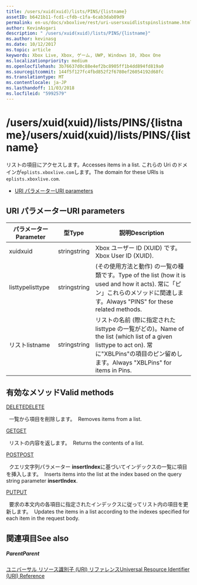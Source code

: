```yaml
---
title: /users/xuid(xuid)/lists/PINS/{listname}
assetID: b6421b11-fcd1-cfdb-c1fa-6cab3dab89d9
permalink: en-us/docs/xboxlive/rest/uri-usersxuidlistspinslistname.html
author: KevinAsgari
description: " /users/xuid(xuid)/lists/PINS/{listname}"
ms.author: kevinasg
ms.date: 10/12/2017
ms.topic: article
keywords: Xbox Live, Xbox, ゲーム, UWP, Windows 10, Xbox One
ms.localizationpriority: medium
ms.openlocfilehash: 3b76637d0c88e4ef2bc8905ff1b4dd894fd819a0
ms.sourcegitcommit: 144f5f127fc4fbd852f2f6780ef26054192d68fc
ms.translationtype: MT
ms.contentlocale: ja-JP
ms.lasthandoff: 11/03/2018
ms.locfileid: "5992579"
---
```

# <a name="usersxuidxuidlistspinslistname"></a><span data-ttu-id="d0eab-104">/users/xuid(xuid)/lists/PINS/{listname}</span><span class="sxs-lookup"><span data-stu-id="d0eab-104">/users/xuid(xuid)/lists/PINS/{listname}</span></span>
<span data-ttu-id="d0eab-105">リストの項目にアクセスします。</span><span class="sxs-lookup"><span data-stu-id="d0eab-105">Accesses items in a list.</span></span> <span data-ttu-id="d0eab-106">これらの Uri のドメインが`eplists.xboxlive.com`します。</span><span class="sxs-lookup"><span data-stu-id="d0eab-106">The domain for these URIs is `eplists.xboxlive.com`.</span></span>
 
  * [<span data-ttu-id="d0eab-107">URI パラメーター</span><span class="sxs-lookup"><span data-stu-id="d0eab-107">URI parameters</span></span>](#ID4EV)
 
<a id="ID4EV"></a>

 
## <a name="uri-parameters"></a><span data-ttu-id="d0eab-108">URI パラメーター</span><span class="sxs-lookup"><span data-stu-id="d0eab-108">URI parameters</span></span>
 
| <span data-ttu-id="d0eab-109">パラメーター</span><span class="sxs-lookup"><span data-stu-id="d0eab-109">Parameter</span></span>| <span data-ttu-id="d0eab-110">型</span><span class="sxs-lookup"><span data-stu-id="d0eab-110">Type</span></span>| <span data-ttu-id="d0eab-111">説明</span><span class="sxs-lookup"><span data-stu-id="d0eab-111">Description</span></span>| 
| --- | --- | --- | 
| <span data-ttu-id="d0eab-112">xuid</span><span class="sxs-lookup"><span data-stu-id="d0eab-112">xuid</span></span>| <span data-ttu-id="d0eab-113">string</span><span class="sxs-lookup"><span data-stu-id="d0eab-113">string</span></span>| <span data-ttu-id="d0eab-114">Xbox ユーザー ID (XUID) です。</span><span class="sxs-lookup"><span data-stu-id="d0eab-114">Xbox User ID (XUID).</span></span>| 
| <span data-ttu-id="d0eab-115">listtype</span><span class="sxs-lookup"><span data-stu-id="d0eab-115">listtype</span></span>| <span data-ttu-id="d0eab-116">string</span><span class="sxs-lookup"><span data-stu-id="d0eab-116">string</span></span>| <span data-ttu-id="d0eab-117">(その使用方法と動作) の一覧の種類です。</span><span class="sxs-lookup"><span data-stu-id="d0eab-117">Type of the list (how it is used and how it acts).</span></span> <span data-ttu-id="d0eab-118">常に「ピン」これらのメソッドに関連します。</span><span class="sxs-lookup"><span data-stu-id="d0eab-118">Always "PINS" for these related methods.</span></span>| 
| <span data-ttu-id="d0eab-119">リスト</span><span class="sxs-lookup"><span data-stu-id="d0eab-119">listname</span></span>| <span data-ttu-id="d0eab-120">string</span><span class="sxs-lookup"><span data-stu-id="d0eab-120">string</span></span>| <span data-ttu-id="d0eab-121">リストの名前 (際に指定された listtype の一覧がどの)。</span><span class="sxs-lookup"><span data-stu-id="d0eab-121">Name of the list (which list of a given listtype to act on).</span></span> <span data-ttu-id="d0eab-122">常に"XBLPins"の項目のピン留めします。</span><span class="sxs-lookup"><span data-stu-id="d0eab-122">Always "XBLPins" for items in Pins.</span></span>| 
  
<a id="ID4EGC"></a>

 
## <a name="valid-methods"></a><span data-ttu-id="d0eab-123">有効なメソッド</span><span class="sxs-lookup"><span data-stu-id="d0eab-123">Valid methods</span></span>

[<span data-ttu-id="d0eab-124">DELETE</span><span class="sxs-lookup"><span data-stu-id="d0eab-124">DELETE</span></span>](uri-usersxuidlistspinslistnamedelete.md)

<span data-ttu-id="d0eab-125">&nbsp;&nbsp;一覧から項目を削除します。</span><span class="sxs-lookup"><span data-stu-id="d0eab-125">&nbsp;&nbsp;Removes items from a list.</span></span>

[<span data-ttu-id="d0eab-126">GET</span><span class="sxs-lookup"><span data-stu-id="d0eab-126">GET</span></span>](uri-usersxuidlistspinslistnameget.md)

<span data-ttu-id="d0eab-127">&nbsp;&nbsp;リストの内容を返します。</span><span class="sxs-lookup"><span data-stu-id="d0eab-127">&nbsp;&nbsp;Returns the contents of a list.</span></span>

[<span data-ttu-id="d0eab-128">POST</span><span class="sxs-lookup"><span data-stu-id="d0eab-128">POST</span></span>](uri-usersxuidlistspinslistnamepost.md)

<span data-ttu-id="d0eab-129">&nbsp;&nbsp;クエリ文字列パラメーター **insertIndex**に基づいてインデックスの一覧に項目を挿入します。</span><span class="sxs-lookup"><span data-stu-id="d0eab-129">&nbsp;&nbsp;Inserts items into the list at the index based on the query string parameter **insertIndex**.</span></span>

[<span data-ttu-id="d0eab-130">PUT</span><span class="sxs-lookup"><span data-stu-id="d0eab-130">PUT</span></span>](uri-usersxuidlistspinslistnameput.md)

<span data-ttu-id="d0eab-131">&nbsp;&nbsp;要求の本文内の各項目に指定されたインデックスに従ってリスト内の項目を更新します。</span><span class="sxs-lookup"><span data-stu-id="d0eab-131">&nbsp;&nbsp;Updates the items in a list according to the indexes specified for each item in the request body.</span></span>
 
<a id="ID4EZC"></a>

 
## <a name="see-also"></a><span data-ttu-id="d0eab-132">関連項目</span><span class="sxs-lookup"><span data-stu-id="d0eab-132">See also</span></span>
 
<a id="ID4E2C"></a>

 
##### <a name="parent"></a><span data-ttu-id="d0eab-133">Parent</span><span class="sxs-lookup"><span data-stu-id="d0eab-133">Parent</span></span> 

[<span data-ttu-id="d0eab-134">ユニバーサル リソース識別子 (URI) リファレンス</span><span class="sxs-lookup"><span data-stu-id="d0eab-134">Universal Resource Identifier (URI) Reference</span></span>](../atoc-xboxlivews-reference-uris.md)

   
